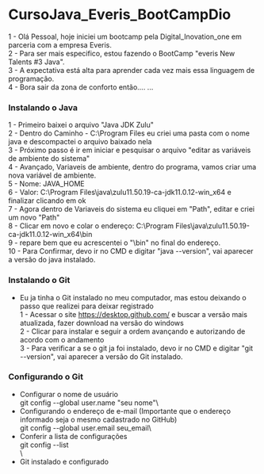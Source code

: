 # CursoJava_Everis_BootCampDio

1 - Olá Pessoal, hoje iniciei um bootcamp pela Digital_Inovation_one em parceria com a empresa Everis.\
2 - Para ser mais especifico, estou fazendo o BootCamp "everis New Talents #3 Java".\
3 - A expectativa está alta para aprender cada vez mais essa linguagem de programação.\
4 - Bora sair da zona de conforto então....
...
### Instalando o Java
1 - Primeiro baixei o arquivo "Java JDK Zulu"\
2 - Dentro do Caminho - C:\Program Files eu criei uma pasta com o nome java e descompactei o arquivo baixado nela\
3 - Próximo passo é ir em iniciar e pesquisar o arquivo "editar as variáveis de ambiente do sistema"\
4 - Avançado, Variaveis de ambiente, dentro do programa, vamos criar uma nova variável de ambiente.\
5 - Nome: JAVA_HOME\
6 - Valor: C:\Program Files\java\zulu11.50.19-ca-jdk11.0.12-win_x64 e finalizar clicando em ok\
7 - Agora dentro de Variaveis do sistema eu cliquei em "Path", editar e criei um novo "Path"\
8 - Clicar em novo e colar o endereço: C:\Program Files\java\zulu11.50.19-ca-jdk11.0.12-win_x64\bin\
9 - repare bem que eu acrescentei o "\bin" no final do endereço.\
10 - Para Confirmar, devo ir no CMD e digitar "java --version", vai aparecer a versão do java instalado.

### Instalando o Git
- Eu ja tinha o Git instalado no meu computador, mas estou deixando o passo que realizei para deixar registrado\
1 - Acessar o site https://desktop.github.com/ e buscar a versão mais atualizada, fazer download na versão do windows\
2 - Clicar para instalar e seguir a ordem avançando e autorizando de acordo com o andamento\
3 - Para verificar a se o git ja foi instalado, devo ir no CMD e digitar "git --version", vai aparecer a versão do Git instalado.

### Configurando o Git
- Configurar o nome de usuário\
  git config --global user.name "seu nome"\
- Configurando o endereço de e-mail (Importante que o endereço informado seja o mesmo cadastrado no GitHub)\
  git config --global user.email seu_email\
- Conferir a lista de configurações\
  git config --list\
  \
- Git instalado e configurado
